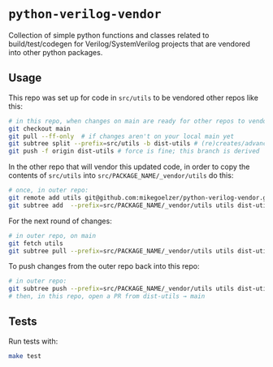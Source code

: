 # `python-verilog-vendor`

Collection of simple python functions and classes related to build/test/codegen for Verilog/SystemVerilog projects that are vendored into other python packages.

## Usage

This repo was set up for code in `src/utils` to be vendored other repos like this:

```sh
# in this repo, when changes on main are ready for other repos to vendor
git checkout main
git pull --ff-only  # if changes aren't on your local main yet
git subtree split --prefix=src/utils -b dist-utils # (re)creates/advances the split branch
git push -f origin dist-utils # force is fine; this branch is derived
```

In the other repo that will vendor this updated code, in order to copy the contents of `src/utils` into `src/PACKAGE_NAME/_vendor/utils` do this:

```sh
# once, in outer repo:
git remote add utils git@github.com:mikegoelzer/python-verilog-vendor.git
git subtree add  --prefix=src/PACKAGE_NAME/_vendor/utils utils dist-utils --squash
```

For the next round of changes:

```sh
# in outer repo, on main
git fetch utils
git subtree pull --prefix=src/PACKAGE_NAME/_vendor/utils utils dist-utils --squash
```

To push changes from the outer repo back into this repo:

```sh
# in outer repo:
git subtree push --prefix=src/PACKAGE_NAME/_vendor/utils utils dist-utils
# then, in this repo, open a PR from dist-utils → main
```

## Tests

Run tests with:

```sh
make test
```
